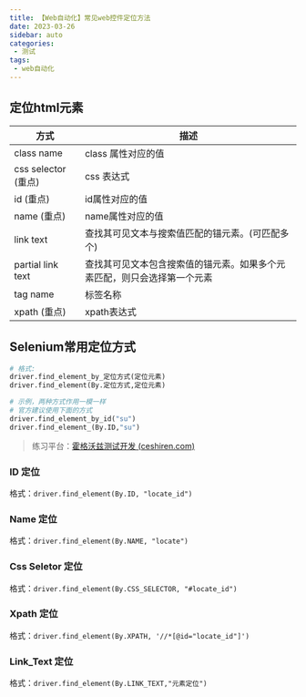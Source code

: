 ```yaml
---
title: 【Web自动化】常见web控件定位方法
date: 2023-03-26
sidebar: auto
categories:
 - 测试
tags:
 - web自动化
---
```


## 定位html元素

| 方式                | 描述                                                         |
| ------------------- | ------------------------------------------------------------ |
| class name          | class 属性对应的值                                           |
| css selector (重点) | css 表达式                                                   |
| id (重点)           | id属性对应的值                                               |
| name (重点)         | name属性对应的值                                             |
| link text           | 查找其可见文本与搜索值匹配的锚元素。(可匹配多个)             |
| partial link text   | 查找其可见文本包含搜索值的锚元素。如果多个元素匹配，则只会选择第一个元素 |
| tag name            | 标签名称                                                     |
| xpath (重点)        | xpath表达式                                                  |

## Selenium常用定位方式

```py
# 格式:
driver.find_element_by_定位方式(定位元素)
driver.find_element(By.定位方式,定位元素)
```

```py
# 示例，两种方式作用一模一样
# 官方建议使用下面的方式
driver.find_element_by_id("su")
driver.find_element_(By.ID,"su")
```

> 练习平台：[霍格沃兹测试开发 (ceshiren.com)](https://vip.ceshiren.com/#/ui_study/frame)

### ID 定位

格式：`driver.find_element(By.ID, "locate_id")`

### Name 定位

格式：`driver.find_element(By.NAME, "locate")`

### Css Seletor 定位

格式：`driver.find_element(By.CSS_SELECTOR, "#locate_id")`

### Xpath 定位

格式：`driver.find_element(By.XPATH, '//*[@id="locate_id"]')`

### Link_Text 定位

格式：`driver.find_element(By.LINK_TEXT,"元素定位")`
